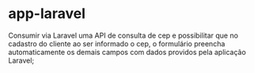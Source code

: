 # app-laravel
Consumir via Laravel uma API de consulta de cep e possibilitar que no  cadastro do cliente ao ser informado o cep, o formulário preencha  automaticamente os demais campos com dados providos pela aplicação  Laravel; 
